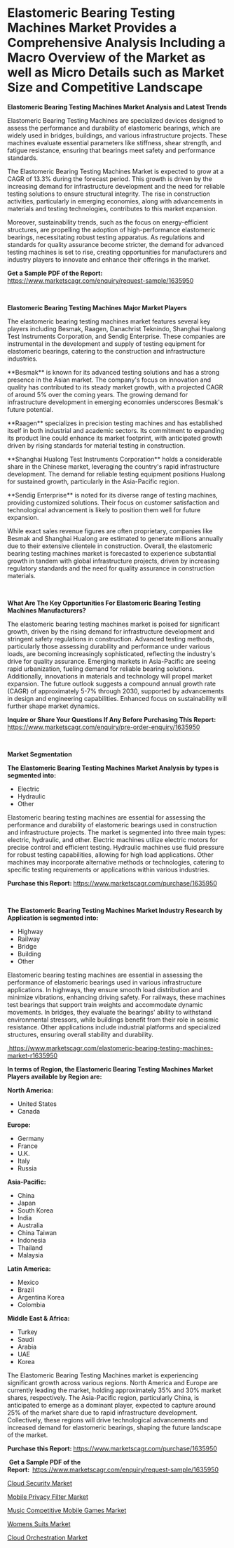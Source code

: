 <p><h1>Elastomeric Bearing Testing Machines Market Provides a Comprehensive Analysis Including a Macro Overview of the Market as well as Micro Details such as Market Size and Competitive Landscape</h1></p><p><strong>Elastomeric Bearing Testing Machines Market Analysis and Latest Trends</strong></p>
<p><p>Elastomeric Bearing Testing Machines are specialized devices designed to assess the performance and durability of elastomeric bearings, which are widely used in bridges, buildings, and various infrastructure projects. These machines evaluate essential parameters like stiffness, shear strength, and fatigue resistance, ensuring that bearings meet safety and performance standards.</p><p>The Elastomeric Bearing Testing Machines Market is expected to grow at a CAGR of 13.3% during the forecast period. This growth is driven by the increasing demand for infrastructure development and the need for reliable testing solutions to ensure structural integrity. The rise in construction activities, particularly in emerging economies, along with advancements in materials and testing technologies, contributes to this market expansion. </p><p>Moreover, sustainability trends, such as the focus on energy-efficient structures, are propelling the adoption of high-performance elastomeric bearings, necessitating robust testing apparatus. As regulations and standards for quality assurance become stricter, the demand for advanced testing machines is set to rise, creating opportunities for manufacturers and industry players to innovate and enhance their offerings in the market.</p></p>
<p><strong>Get a Sample PDF of the Report:&nbsp;</strong> <a href="https://www.marketscagr.com/enquiry/request-sample/1635950">https://www.marketscagr.com/enquiry/request-sample/1635950</a></p>
<p>&nbsp;</p>
<p><strong>Elastomeric Bearing Testing Machines Major Market Players</strong></p>
<p><p>The elastomeric bearing testing machines market features several key players including Besmak, Raagen, Danachrist Teknindo, Shanghai Hualong Test Instruments Corporation, and Sendig Enterprise. These companies are instrumental in the development and supply of testing equipment for elastomeric bearings, catering to the construction and infrastructure industries.</p><p>**Besmak** is known for its advanced testing solutions and has a strong presence in the Asian market. The company's focus on innovation and quality has contributed to its steady market growth, with a projected CAGR of around 5% over the coming years. The growing demand for infrastructure development in emerging economies underscores Besmak's future potential.</p><p>**Raagen** specializes in precision testing machines and has established itself in both industrial and academic sectors. Its commitment to expanding its product line could enhance its market footprint, with anticipated growth driven by rising standards for material testing in construction.</p><p>**Shanghai Hualong Test Instruments Corporation** holds a considerable share in the Chinese market, leveraging the country's rapid infrastructure development. The demand for reliable testing equipment positions Hualong for sustained growth, particularly in the Asia-Pacific region.</p><p>**Sendig Enterprise** is noted for its diverse range of testing machines, providing customized solutions. Their focus on customer satisfaction and technological advancement is likely to position them well for future expansion.</p><p>While exact sales revenue figures are often proprietary, companies like Besmak and Shanghai Hualong are estimated to generate millions annually due to their extensive clientele in construction. Overall, the elastomeric bearing testing machines market is forecasted to experience substantial growth in tandem with global infrastructure projects, driven by increasing regulatory standards and the need for quality assurance in construction materials.</p></p>
<p>&nbsp;</p>
<p><strong>What Are The Key Opportunities For Elastomeric Bearing Testing Machines Manufacturers?</strong></p>
<p><p>The elastomeric bearing testing machines market is poised for significant growth, driven by the rising demand for infrastructure development and stringent safety regulations in construction. Advanced testing methods, particularly those assessing durability and performance under various loads, are becoming increasingly sophisticated, reflecting the industry's drive for quality assurance. Emerging markets in Asia-Pacific are seeing rapid urbanization, fueling demand for reliable bearing solutions. Additionally, innovations in materials and technology will propel market expansion. The future outlook suggests a compound annual growth rate (CAGR) of approximately 5-7% through 2030, supported by advancements in design and engineering capabilities. Enhanced focus on sustainability will further shape market dynamics.</p></p>
<p><strong>Inquire or Share Your Questions If Any Before Purchasing This Report:</strong> <a href="https://www.marketscagr.com/enquiry/pre-order-enquiry/1635950">https://www.marketscagr.com/enquiry/pre-order-enquiry/1635950</a></p>
<p>&nbsp;</p>
<p><strong>Market Segmentation</strong></p>
<p><strong>The Elastomeric Bearing Testing Machines Market Analysis by types is segmented into:</strong></p>
<p><ul><li>Electric</li><li>Hydraulic</li><li>Other</li></ul></p>
<p><p>Elastomeric bearing testing machines are essential for assessing the performance and durability of elastomeric bearings used in construction and infrastructure projects. The market is segmented into three main types: electric, hydraulic, and other. Electric machines utilize electric motors for precise control and efficient testing. Hydraulic machines use fluid pressure for robust testing capabilities, allowing for high load applications. Other machines may incorporate alternative methods or technologies, catering to specific testing requirements or applications within various industries.</p></p>
<p><strong>Purchase this Report:&nbsp;</strong><a href="https://www.marketscagr.com/purchase/1635950">https://www.marketscagr.com/purchase/1635950</a></p>
<p>&nbsp;</p>
<p><strong>The Elastomeric Bearing Testing Machines Market Industry Research by Application is segmented into:</strong></p>
<p><ul><li>Highway</li><li>Railway</li><li>Bridge</li><li>Building</li><li>Other</li></ul></p>
<p><p>Elastomeric bearing testing machines are essential in assessing the performance of elastomeric bearings used in various infrastructure applications. In highways, they ensure smooth load distribution and minimize vibrations, enhancing driving safety. For railways, these machines test bearings that support train weights and accommodate dynamic movements. In bridges, they evaluate the bearings' ability to withstand environmental stressors, while buildings benefit from their role in seismic resistance. Other applications include industrial platforms and specialized structures, ensuring overall stability and durability.</p></p>
<p><a href="https://www.marketscagr.com/elastomeric-bearing-testing-machines-market-r1635950">&nbsp;https://www.marketscagr.com/elastomeric-bearing-testing-machines-market-r1635950</a></p>
<p><strong>In terms of Region, the Elastomeric Bearing Testing Machines Market Players available by Region are:</strong></p>
<p>
    <p> <strong> North America: </strong>
        <ul>
            <li>United States</li>
            <li>Canada</li>
        </ul>
        </p> 
    <p> <strong> Europe: </strong>
        <ul>
            <li>Germany</li>
            <li>France</li>
            <li>U.K.</li>
            <li>Italy</li>
            <li>Russia</li>
        </ul>
        </p> 
    <p> <strong> Asia-Pacific: </strong>
        <ul>
            <li>China</li>
            <li>Japan</li>
            <li>South Korea</li>
            <li>India</li>
            <li>Australia</li>
            <li>China Taiwan</li>
            <li>Indonesia</li>
            <li>Thailand</li>
            <li>Malaysia</li>
        </ul>
        </p> 
    <p> <strong> Latin America: </strong>
        <ul>
            <li>Mexico</li>
            <li>Brazil</li>
            <li>Argentina Korea</li>
            <li>Colombia</li>
        </ul>
        </p> 
    <p> <strong> Middle East & Africa: </strong>
        <ul>
            <li>Turkey</li>
            <li>Saudi</li>
            <li>Arabia</li>
            <li>UAE</li>
            <li>Korea</li>
        </ul>
    </p>
    </p>
<p><p>The Elastomeric Bearing Testing Machines market is experiencing significant growth across various regions. North America and Europe are currently leading the market, holding approximately 35% and 30% market shares, respectively. The Asia-Pacific region, particularly China, is anticipated to emerge as a dominant player, expected to capture around 25% of the market share due to rapid infrastructure development. Collectively, these regions will drive technological advancements and increased demand for elastomeric bearings, shaping the future landscape of the market.</p></p>
<p><strong>Purchase this Report: </strong><a href="https://www.marketscagr.com/purchase/1635950">https://www.marketscagr.com/purchase/1635950</a></p>
<p>&nbsp;<strong>Get a Sample PDF of the Report:&nbsp;&nbsp;</strong><a href="https://www.marketscagr.com/enquiry/request-sample/1635950">https://www.marketscagr.com/enquiry/request-sample/1635950</a></p>
<p><strong></strong></p>
<p><p><a href="https://www.linkedin.com/pulse/global-cloud-security-market-trends-forecasts-strategic-mhuzc?trackingId=HZRp%2BHGrSFySgMHekMCqSQ%3D%3D">Cloud Security Market</a></p><p><a href="https://issuu.com/reportprime-2/docs/mobile-privacy-filter-market-size-2_a65c84e4cc46d0">Mobile Privacy Filter Market</a></p><p><a href="https://medium.com/@ayesakhan68/music-competitive-mobile-games-industry-sector-new-technologies-and-market-impact-forecasted-for-1636c4d8d6fb?postPublishedType=repub">Music Competitive Mobile Games Market</a></p><p><a href="https://issuu.com/reportprime-2/docs/womens-suits-market-size-2030.pptx_ef959595c70afe">Womens Suits Market</a></p><p><a href="https://www.linkedin.com/pulse/market-dynamics-future-trends-global-cloud-orchestration-sector-4ii0e?trackingId=Rp9ozvF3RyKYOsysz7ltaQ%3D%3D">Cloud Orchestration Market</a></p></p>